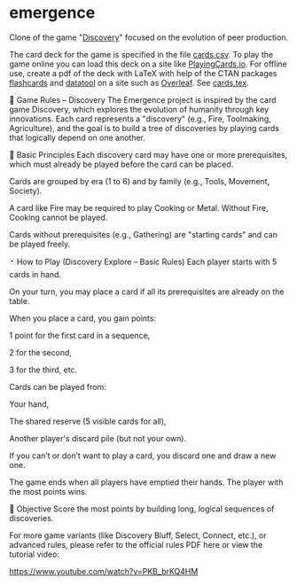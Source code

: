 # emergence
Clone of the game "[Discovery](https://www.discovery-game.com/)" focused on the evolution of peer production.

The card deck for the game is specified in the file [cards.csv](https://github.com/mdbesten/emergence/blob/main/cards.csv). To play the game online you can load this deck on a site like [PlayingCards.io](https://playingcards.io/). 
For offline use, create a pdf of the deck with LaTeX with help of the CTAN packages [flashcards](https://ctan.org/pkg/flashcards) and [datatool](https://ctan.org/pkg/datatool) on a site such as [Overleaf](https://www.overleaf.com). See [cards.tex](https://github.com/mdbesten/emergence/blob/main/cards.tex).

🧠 Game Rules – Discovery
The Emergence project is inspired by the card game Discovery, which explores the evolution of humanity through key innovations. Each card represents a "discovery" (e.g., Fire, Toolmaking, Agriculture), and the goal is to build a tree of discoveries by playing cards that logically depend on one another.

🔗 Basic Principles
Each discovery card may have one or more prerequisites, which must already be played before the card can be placed.

Cards are grouped by era (1 to 6) and by family (e.g., Tools, Movement, Society).

A card like Fire may be required to play Cooking or Metal. Without Fire, Cooking cannot be played.

Cards without prerequisites (e.g., Gathering) are "starting cards" and can be played freely.

🃏 How to Play (Discovery Explore – Basic Rules)
Each player starts with 5 cards in hand.

On your turn, you may place a card if all its prerequisites are already on the table.

When you place a card, you gain points:

1 point for the first card in a sequence,

2 for the second,

3 for the third, etc.

Cards can be played from:

Your hand,

The shared reserve (5 visible cards for all),

Another player's discard pile (but not your own).

If you can’t or don’t want to play a card, you discard one and draw a new one.

The game ends when all players have emptied their hands. The player with the most points wins.

🎯 Objective
Score the most points by building long, logical sequences of discoveries.

For more game variants (like Discovery Bluff, Select, Connect, etc.), or advanced rules, please refer to the official rules PDF here or view the tutorial video:

https://www.youtube.com/watch?v=PKB_brKQ4HM
